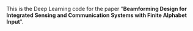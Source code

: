 This is the Deep Learning code for the paper "**Beamforming Design for Integrated Sensing and Communication Systems with Finite Alphabet Input**". 

